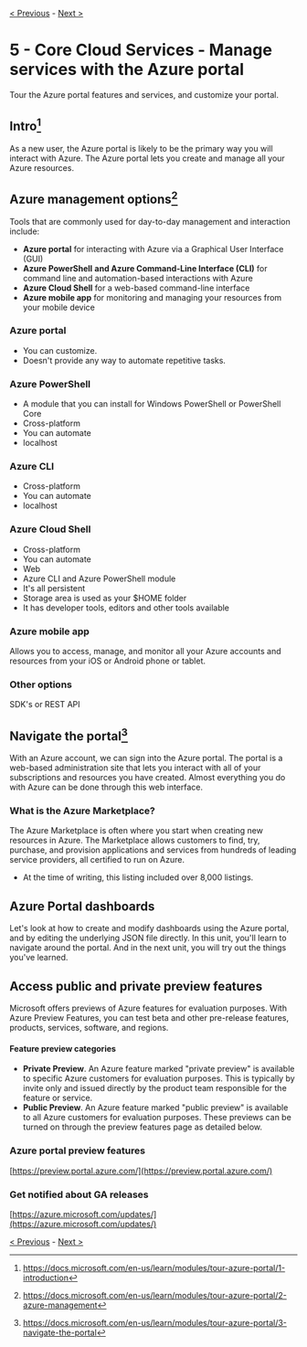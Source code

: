 [< Previous](4-Core-Cloud-Services-Azure-architecture-and-service-gu.md) - [Next >](6-Core-Cloud-Services-Azure-compute-options.md)
# 5 - Core Cloud Services - Manage services with the Azure portal

Tour the Azure portal features and services, and customize your portal.

## Intro[^1]

As a new user, the Azure portal is likely to be the primary way you will interact with Azure. The Azure portal lets you create and manage all your Azure resources. 

## Azure management options[^2]

Tools that are commonly used for day-to-day management and interaction include:

- __Azure portal__ for interacting with Azure via a Graphical User Interface (GUI)
- __Azure PowerShell__ __and Azure Command-Line Interface (CLI)__ for command line and automation-based interactions with Azure
- __Azure Cloud Shell__ for a web-based command-line interface
- __Azure mobile app__ for monitoring and managing your resources from your mobile device

### Azure portal

- You can customize.
- Doesn't provide any way to automate repetitive tasks.

### Azure PowerShell

- A module that you can install for Windows PowerShell or PowerShell Core
- Cross-platform 
- You can automate
- localhost

### Azure CLI

- Cross-platform 
- You can automate
- localhost

### Azure Cloud Shell

- Cross-platform 
- You can automate
- Web
- Azure CLI and Azure PowerShell module
- It's all persistent
- Storage area is used as your $HOME folder
- It has developer tools, editors and other tools available

### Azure mobile app

Allows you to access, manage, and monitor all your Azure accounts and resources from your iOS or Android phone or tablet.

### Other options

SDK's or REST API

## Navigate the portal[^3]

With an Azure account, we can sign into the Azure portal. The portal is a web-based administration site that lets you interact with all of your subscriptions and resources you have created. Almost everything you do with Azure can be done through this web interface.

### What is the Azure Marketplace?

The Azure Marketplace is often where you start when creating new resources in Azure. The Marketplace allows customers to find, try, purchase, and provision applications and services from hundreds of leading service providers, all certified to run on Azure.

- At the time of writing, this listing included over 8,000 listings.

## Azure Portal dashboards

Let's look at how to create and modify dashboards using the Azure portal, and by editing the underlying JSON file directly. In this unit, you'll learn to navigate around the portal. And in the next unit, you will try out the things you've learned.

## Access public and private preview features

Microsoft offers previews of Azure features for evaluation purposes. With Azure Preview Features, you can test beta and other pre-release features, products, services, software, and regions.

####  Feature preview categories


- __Private Preview__. An Azure feature marked "private preview" is available to specific Azure customers for evaluation purposes. This is typically by invite only and issued directly by the product team responsible for the feature or service.
- __Public Preview__. An Azure feature marked "public preview" is available to all Azure customers for evaluation purposes. These previews can be turned on through the preview features page as detailed below.

### Azure portal preview features

[https://preview.portal.azure.com/](https://preview.portal.azure.com/)

### Get notified about GA releases

[https://azure.microsoft.com/updates/](https://azure.microsoft.com/updates/)

[< Previous](4-Core-Cloud-Services-Azure-architecture-and-service-gu.md) - [Next >](6-Core-Cloud-Services-Azure-compute-options.md)

[^1]: https://docs.microsoft.com/en-us/learn/modules/tour-azure-portal/1-introduction
[^2]: https://docs.microsoft.com/en-us/learn/modules/tour-azure-portal/2-azure-management
[^3]: https://docs.microsoft.com/en-us/learn/modules/tour-azure-portal/3-navigate-the-portal
